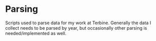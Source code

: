 # Parsing

Scripts used to parse data for my work at Terbine. Generally the data I collect needs to be parsed by year, but occasionally other parsing is needed/implemented as well.  

